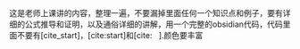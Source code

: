 这是老师上课讲的内容，整理一遍，不要漏掉里面任何一个知识点和例子，要有详细的公式推导和证明，以及通俗详细的讲解，用一个完整的obsidian代码，代码里面不要有[cite_start]，[cite:start]和[cite:   ].颜色要丰富